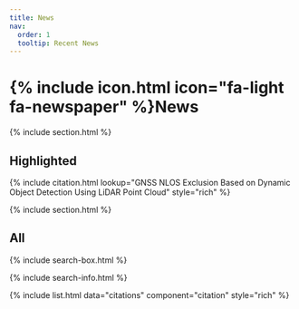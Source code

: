 ```yaml
---
title: News
nav:
  order: 1
  tooltip: Recent News
---
```


# {% include icon.html icon="fa-light fa-newspaper" %}News

<!-- TODO: Add content here. -->

{% include section.html %}

## Highlighted

{% include citation.html lookup="GNSS NLOS Exclusion Based on Dynamic Object Detection Using LiDAR Point Cloud" style="rich" %}

{% include section.html %}

## All

{% include search-box.html %}

{% include search-info.html %}

{% include list.html data="citations" component="citation" style="rich" %}
